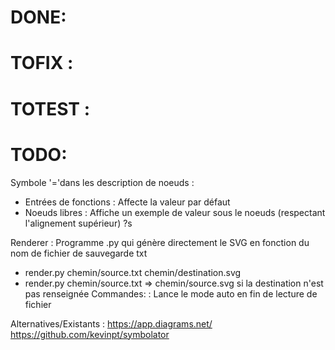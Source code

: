 # DONE:

# TOFIX :

# TOTEST :

# TODO:
Symbole '='dans les description de noeuds :
  + Entrées de fonctions : Affecte la valeur par défaut
  + Noeuds libres : Affiche un exemple de valeur sous le noeuds (respectant l'alignement supérieur) ?s

Renderer : Programme .py qui génère directement le SVG en fonction du nom de fichier de sauvegarde txt
  + render.py chemin/source.txt chemin/destination.svg
  + render.py chemin/source.txt => chemin/source.svg si la destination n'est pas renseignée
Commandes:
<Auto> : Lance le mode auto en fin de lecture de fichier 

Alternatives/Existants : 
https://app.diagrams.net/
https://github.com/kevinpt/symbolator


